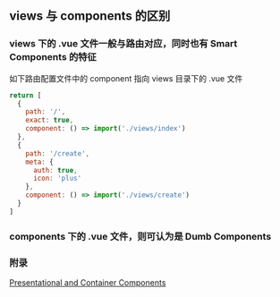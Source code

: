 ## views 与 components 的区别

### views 下的 .vue 文件一般与路由对应，同时也有 Smart Components 的特征

如下路由配置文件中的 component 指向 views 目录下的 .vue 文件

```js
return [
  {
    path: '/',
    exact: true,
    component: () => import('./views/index')
  },
  {
    path: '/create',
    meta: {
      auth: true,
      icon: 'plus'
    },
    component: () => import('./views/create')
  }
]
```

### components 下的 .vue 文件，则可认为是 Dumb Components

### 附录

[Presentational and Container Components](https://medium.com/@dan_abramov/smart-and-dumb-components-7ca2f9a7c7d0#.clxt1j7m1)
